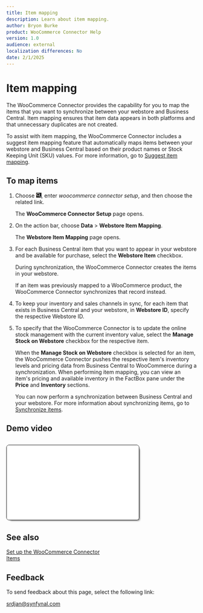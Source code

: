 ```yaml
---
title: Item mapping
description: Learn about item mapping.
author: Bryon Burke
product: WooCommerce Connector Help
version: 1.0
audience: external
localization differences: No
date: 2/1/2025
---
```


<!-- markdownlint-disable MD006 MD007 MD009 MD024 MD025 MD033 -->
<!--// cspell:ignore  markdownlint allowfullscreen keyframes Webstore woocommerce autoplay -->

# Item mapping

The WooCommerce Connector provides the capability for you to map the items that you want to synchronize between your webstore and Business Central. Item mapping ensures that item data appears in both platforms and that unnecessary duplicates are not created.

To assist with item mapping, the WooCommerce Connector includes a suggest item mapping feature that automatically maps items between your webstore and Business Central based on their product names or Stock Keeping Unit (SKU) values. For more information, go to [Suggest item mapping](suggest-item-mapping.md).

## To map items

1. Choose ![Lightbulb that opens the Tell Me feature.](media/ui-search/search_small.png "Tell me what you want to do"), enter <i>woocommerce connector setup</i>, and then choose the related link.

   The <b>WooCommerce Connector Setup</b> page opens.

1. On the action bar, choose <b>Data</b> > <b>Webstore Item Mapping</b>.

   The <b>Webstore Item Mapping</b> page opens.

1. For each Business Central item that you want to appear in your webstore and be available for purchase, select the <b>Webstore Item</b> checkbox.

   During synchronization, the WooCommerce Connector creates the items in your webstore.

   If an item was previously mapped to a WooCommerce product, the WooCommerce Connector synchronizes that record instead.

1. To keep your inventory and sales channels in sync, for each item that exists in Business Central and your webstore, in <b>Webstore ID</b>, specify the respective Webstore ID.

1. To specify that the WooCommerce Connector is to update the online stock management with the current inventory value, select the <b>Manage Stock on Webstore</b> checkbox for the respective item.

   When the <b>Manage Stock on Webstore</b> checkbox is selected for an item, the WooCommerce Connector pushes the respective item's inventory levels and pricing data from Business Central to WooCommerce during a synchronization. When performing item mapping, you can view an item's pricing and available inventory in the FactBox pane under the <b>Price</b> and <b>Inventory</b> sections.

   You can now perform a synchronization between Business Central and your webstore. For more information about synchronizing items, go to [Synchronize items](synchronize-items.md).

## Demo video

<iframe width="350" height="197" loading="lazy" src="media/videos/item-mapping/item-mapping.html" title="Item mapping"  allow="accelerometer; autoplay; clipboard-write; encrypted-media; gyroscope; picture-in-picture" allowfullscreen style="border:1px solid; border-color:#0a0a0a;box-shadow:5px 5px 5px -5px #0a0a0a;border-radius:7px;margin-block-start:1em"></iframe>

## See also

[Set up the WooCommerce Connector](set-up-woocommerce-connector.md)  
[Items](items.md)  

## Feedback

To send feedback about this page, select the following link:

[srdjan@synfynal.com](mailto:srdjan@synfynal.com?subject=Documentation%20Feedback%20Product%20Docs:%20item-mapping)
